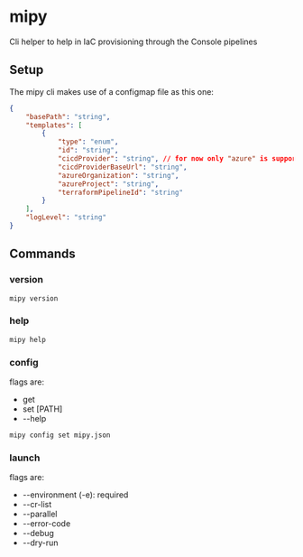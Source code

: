 # mipy
Cli helper to help in IaC provisioning through the Console pipelines

## Setup

The mipy cli makes use of a configmap file as this one:
```json
{
    "basePath": "string",
    "templates": [
        {
            "type": "enum", 
            "id": "string",
            "cicdProvider": "string", // for now only "azure" is supported
            "cicdProviderBaseUrl": "string",
            "azureOrganization": "string",
            "azureProject": "string",
            "terraformPipelineId": "string"
        }
    ],
    "logLevel": "string"
}
```

## Commands

### version

```
mipy version
```

### help

```
mipy help
```

### config

flags are:
- get
- set [PATH]
- --help

```
mipy config set mipy.json
```

### launch

flags are:
- --environment (-e): required
- --cr-list
- --parallel
- --error-code
- --debug
- --dry-run
